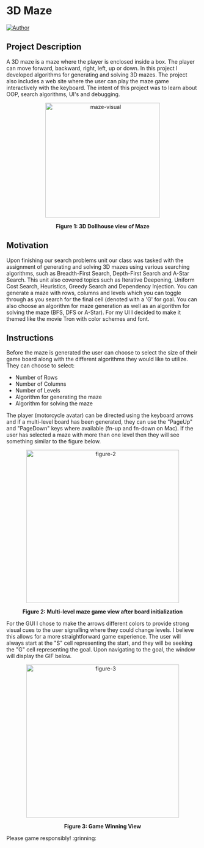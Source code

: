 
# 3D Maze
[![Author](https://img.shields.io/badge/Author-Asher%20Billinkoff-green)](https://www.linkedin.com/in/asherbillinkoff/)

## Project Description

A 3D maze is a maze where the player is enclosed inside a box. The player can move forward, backward, right, left, up or down. In this project I developed algorithms for generating and solving 3D mazes. The project also includes a web site where the user can play the maze game interactively with the keyboard. The intent of this project was to learn about OOP, search algorithms, UI's and debugging.

<p align="center">
<img width="300" alt="maze-visual" src="https://user-images.githubusercontent.com/109813330/217209671-804cf7eb-4f2d-435f-be20-0a3b26a2a114.png">
</p>
<p align="center"><strong>Figure 1: 3D Dollhouse view of Maze</strong></p>

## Motivation

Upon finishing our search problems unit our class was tasked with the assignment of generating and solving 3D mazes using various searching algorithms, such as Breadth-First Search, Depth-First Search and A-Star Search. This unit also covered topics such as Iterative Deepening, Uniform Cost Search, Heuristics, Greedy Search and Dependency Injection. You can generate a maze with rows, columns and levels which you can toggle through as you search for the final cell (denoted with a 'G' for goal. You can also choose an algorithm for maze generation as well as an algorithm for solving the maze (BFS, DFS or A-Star). For my UI I decided to make it themed like the movie Tron with color schemes and font.

## Instructions

Before the maze is generated the user can choose to select the size of their game board along with the different algorithms they would like to utilize. They can choose to select:
* Number of Rows
* Number of Columns
* Number of Levels
* Algorithm for generating the maze
* Algorithm for solving the maze

The player (motorcycle avatar) can be directed using the keyboard arrows and if a multi-level board has been generated, they can use the "PageUp" and "PageDown" keys where available (fn-up and fn-down on Mac). If the user has selected a maze with more than one level then they will see something similar to the figure below.

<p align="center">
<img width="400" alt="figure-2" src="https://user-images.githubusercontent.com/109813330/217246631-edb78fc5-7ca0-4297-a4b2-b1dfd3ff8b33.png">
</p>
<p align="center"><strong>Figure 2: Multi-level maze game view after board initialization</strong></p>

For the GUI I chose to make the arrows different colors to provide strong visual cues to the user signalling where they could change levels. I believe this allows for a more straightforward game experience. The user will always start at the "S" cell representing the start, and they will be seeking the "G" cell representing the goal. Upon navigating to the goal, the window will display the GIF below.

<p align="center">
<img width="400" alt="figure-3" src="https://user-images.githubusercontent.com/109813330/217248210-ded3adee-9b41-4b03-94cb-52a2b4cdf2fa.png"></p>
<p align="center"><strong>Figure 3: Game Winning View</strong></p>

<p>Please game responsibly! :grinning:<p> 



